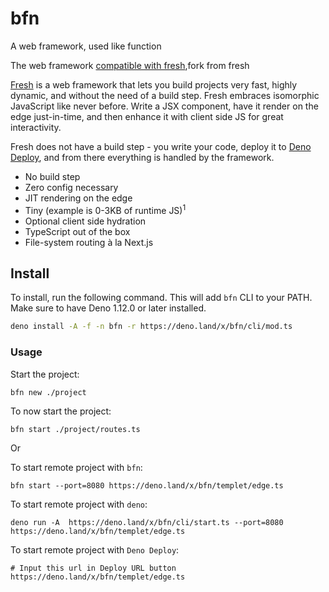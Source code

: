 # bfn

A web framework, used like function

The web framework [compatible with fresh](https://bfn-fresh.deno.dev/),fork from fresh

[Fresh](https://fresh.deno.dev/) is a web framework that lets you build projects very fast, highly dynamic,
and without the need of a build step. Fresh embraces isomorphic JavaScript like
never before. Write a JSX component, have it render on the edge just-in-time,
and then enhance it with client side JS for great interactivity.

Fresh does not have a build step - you write your code, deploy it to
[Deno Deploy](https://deno.com/deploy), and from there everything is handled by
the framework.

- No build step
- Zero config necessary
- JIT rendering on the edge
- Tiny (example is 0-3KB of runtime JS)<sup>1</sup>
- Optional client side hydration
- TypeScript out of the box
- File-system routing à la Next.js

## Install

To install, run the following command. This will add `bfn` CLI to your PATH.
Make sure to have Deno 1.12.0 or later installed.

```sh
deno install -A -f -n bfn -r https://deno.land/x/bfn/cli/mod.ts
```

### Usage

Start the project:

```sh
bfn new ./project
```

To now start the project:

```
bfn start ./project/routes.ts
```
Or

To start remote project with `bfn`:

```
bfn start --port=8080 https://deno.land/x/bfn/templet/edge.ts
```

To start remote project with `deno`:

```
deno run -A  https://deno.land/x/bfn/cli/start.ts --port=8080 https://deno.land/x/bfn/templet/edge.ts
```

To start remote project with `Deno Deploy`:

```
# Input this url in Deploy URL button
https://deno.land/x/bfn/templet/edge.ts
```